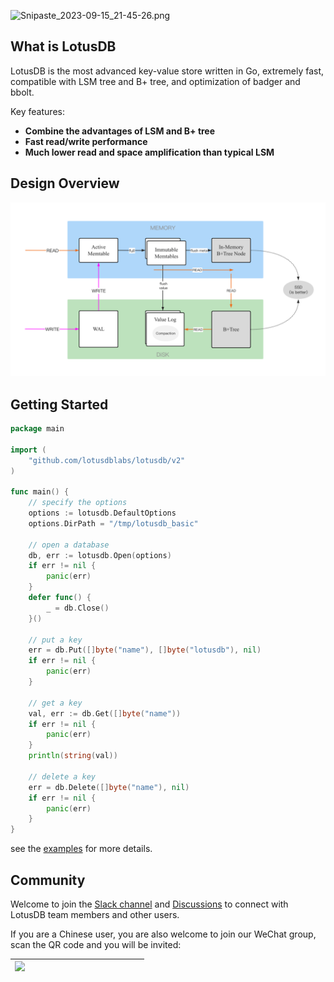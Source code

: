 ![Snipaste_2023-09-15_21-45-26.png](https://s2.loli.net/2023/09/15/MpzXhrO3KcZnYwI.png)

## What is LotusDB

LotusDB is the most advanced key-value store written in Go, extremely fast, compatible with LSM tree and B+ tree, and optimization of badger and bbolt.

Key features:

* **Combine the advantages of LSM and B+ tree**
* **Fast read/write performance**
* **Much lower read and space amplification than typical LSM**

## Design Overview

![](https://github.com/lotusdblabs/lotusdb/blob/main/resource/img/design-overview.png)

## Getting Started
```go
package main

import (
	"github.com/lotusdblabs/lotusdb/v2"
)

func main() {
	// specify the options
	options := lotusdb.DefaultOptions
	options.DirPath = "/tmp/lotusdb_basic"

	// open a database
	db, err := lotusdb.Open(options)
	if err != nil {
		panic(err)
	}
	defer func() {
		_ = db.Close()
	}()

	// put a key
	err = db.Put([]byte("name"), []byte("lotusdb"), nil)
	if err != nil {
		panic(err)
	}

	// get a key
	val, err := db.Get([]byte("name"))
	if err != nil {
		panic(err)
	}
	println(string(val))

	// delete a key
	err = db.Delete([]byte("name"), nil)
	if err != nil {
		panic(err)
	}
}
```
see the [examples](https://github.com/lotusdblabs/lotusdb/tree/main/examples) for more details.

## Community

Welcome to join the [Slack channel](https://join.slack.com/t/rosedblabs/shared_invite/zt-19oj8ecqb-V02ycMV0BH1~Tn6tfeTz6A) and  [Discussions](https://github.com/lotusdblabs/lotusdb/discussions) to connect with LotusDB team members and other users.

If you are a Chinese user, you are also welcome to join our WeChat group, scan the QR code and you will be invited:

| <img src="https://i.loli.net/2021/05/06/tGTH7SXg8w95slA.jpg" width="200px" align="left"/> |
| ------------------------------------------------------------ |
